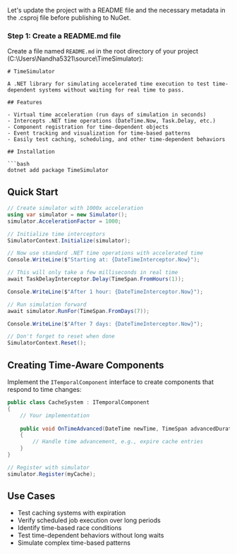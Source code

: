 Let's update the project with a README file and the necessary metadata in the .csproj file before publishing to NuGet.

### Step 1: Create a README.md file

Create a file named `README.md` in the root directory of your project (C:\Users\Nandha5321\source\TimeSimulator):

```
# TimeSimulator

A .NET library for simulating accelerated time execution to test time-dependent systems without waiting for real time to pass.

## Features

- Virtual time acceleration (run days of simulation in seconds)
- Intercepts .NET time operations (DateTime.Now, Task.Delay, etc.)
- Component registration for time-dependent objects
- Event tracking and visualization for time-based patterns
- Easily test caching, scheduling, and other time-dependent behaviors

## Installation

```bash
dotnet add package TimeSimulator
```

## Quick Start

```csharp
// Create simulator with 1000x acceleration
using var simulator = new Simulator();
simulator.AccelerationFactor = 1000;

// Initialize time interceptors
SimulatorContext.Initialize(simulator);

// Now use standard .NET time operations with accelerated time
Console.WriteLine($"Starting at: {DateTimeInterceptor.Now}");

// This will only take a few milliseconds in real time
await TaskDelayInterceptor.Delay(TimeSpan.FromHours(1));

Console.WriteLine($"After 1 hour: {DateTimeInterceptor.Now}");

// Run simulation forward
await simulator.RunFor(TimeSpan.FromDays(7));

Console.WriteLine($"After 7 days: {DateTimeInterceptor.Now}");

// Don't forget to reset when done
SimulatorContext.Reset();
```

## Creating Time-Aware Components

Implement the `ITemporalComponent` interface to create components that respond to time changes:

```csharp
public class CacheSystem : ITemporalComponent
{
    // Your implementation
    
    public void OnTimeAdvanced(DateTime newTime, TimeSpan advancedDuration)
    {
        // Handle time advancement, e.g., expire cache entries
    }
}

// Register with simulator
simulator.Register(myCache);
```

## Use Cases

- Test caching systems with expiration
- Verify scheduled job execution over long periods
- Identify time-based race conditions
- Test time-dependent behaviors without long waits
- Simulate complex time-based patterns



